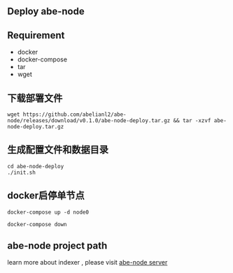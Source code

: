 ## Deploy abe-node

## Requirement
- docker
- docker-compose
- tar
- wget

## 下载部署文件
```
wget https://github.com/abelianl2/abe-node/releases/download/v0.1.0/abe-node-deploy.tar.gz && tar -xzvf abe-node-deploy.tar.gz
```

## 生成配置文件和数据目录
```
cd abe-node-deploy
./init.sh
```

## docker启停单节点
```
docker-compose up -d node0

docker-compose down
```

## abe-node project path

learn more about indexer  , please visit
[abe-node server](https://github.com/abelianl2/abe-node)